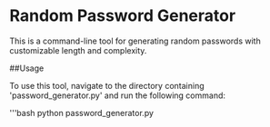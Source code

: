 # Random Password Generator

This is a command-line tool for generating random passwords with customizable length and complexity.

##Usage

To use this tool, navigate to the directory containing 'password_generator.py' and run the following command:

'''bash
python password_generator.py
